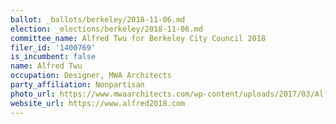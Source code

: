 ```yaml
---
ballot: _ballots/berkeley/2018-11-06.md
election: _elections/berkeley/2018-11-06.md
committee_name: Alfred Twu for Berkeley City Council 2018
filer_id: '1400769'
is_incumbent: false
name: Alfred Twu
occupation: Designer, MWA Architects
party_affiliation: Nonpartisan
photo_url: https://www.mwaarchitects.com/wp-content/uploads/2017/03/Alfred-Twu.jpg
website_url: https://www.alfred2018.com
---
```

